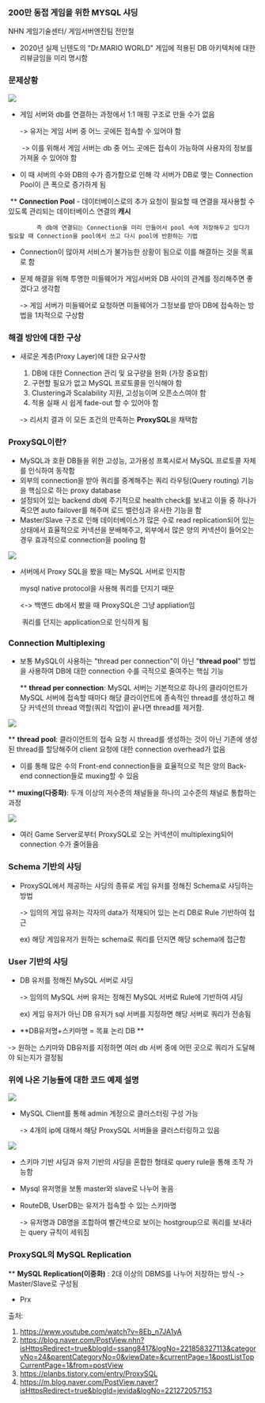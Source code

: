 ### 200만 동접 게임을 위한 MYSQL 샤딩



NHN 게임기술센터/ 게임서버엔진팀 전만철

* 2020년 실제 닌텐도의 "Dr.MARIO WORLD" 게임에 적용된 DB 아키텍처에 대한 리뷰글임을 미리 명시함



### 문제상황

![](./image/nhn자료1.png)



* 게임 서버와 db를 연결하는 과정에서 1:1 매핑 구조로 만들 수가 없음

  -> 유저는 게임 서버 중 어느 곳에든 접속할 수 있어야 함

  ​	-> 이를 위해서 게임 서버는 db 중 어느 곳에든 접속이 가능하여 사용자의 정보를 가져올 수 있어야 함

* 이 때 서버의 수와 DB의 수가 증가함으로 인해 각 서버가 DB로 맺는 Connection Pool이 큰 폭으로 증가하게 됨

​		** **Connection Pool** - 데이터베이스로의 추가 요청이 필요할 때 연결을 재사용할 수 있도록 관리되는 데이터베이스 연결의 **캐시**

 			즉 db에 연결되는 Connection을 미리 만들어서 pool 속에 저장해두고 있다가 필요할 때 Connection을 pool에서 쓰고 다시 pool에 반환하는 기법

* Connection이 많아져 서비스가 불가능한 상황이 됨으로 이를 해결하는 것을 목표로 함

* 문제 해결을 위해 투명한 미들웨어가 게임서버와 DB 사이의 관계를 정리해주면 좋겠다고 생각함

  -> 게임 서버가 미들웨어로 요청하면 미들웨어가 그정보를 받아 DB에 접속하는 방법을 1차적으로 구상함

### 해결 방안에 대한 구상

* 새로운 계층(Proxy Layer)에 대한 요구사항

  1) DB에 대한 Connection 관리 및 요구량을 완화 (가장 중요함)

  2. 구현할 필요가 없고 MySQL 프로토콜을 인식해야 함 
  3. Clustering과 Scalability 지원, 고성능이며 오픈소스여야 함
  4. 적용 실패 시 쉽게 fade-out 할 수 있어야 함

  -> 리서치 결과 이 모든 조건의 만족하는 **ProxySQL**을 채택함

### ProxySQL이란?

* MySQL과 호환 DB들을 위한 고성능, 고가용성 프록시로서 MySQL 프로토콜 자체를 인식하여 동작함
* 외부의 connection을 받아 쿼리를 중계해주는 쿼리 라우팅(Query routing) 기능을 핵심으로 하는 proxy database
* 설정되어 있는 backend db에 주기적으로 health check를 보내고 이들 중 하나가 죽으면 auto failover를 해주며 로드 밸런싱과 유사한 기능을 함
* Master/Slave 구조로 인해 데이터베이스가 많은 수로 read replication되어 있는 상태에서 효율적으로 커넥션을 분배해주고, 외부에서 많은 양의 커넥션이 들어오는 경우 효과적으로 connection을 pooling 함

![](./image/nhn자료2.png)

* 서버에서 Proxy SQL을 봤을 때는 MySQL 서버로 인지함

  mysql native protocol을 사용해 쿼리를 던지기 때문

  <-> 백앤드 db에서 봤을 때 ProxySQL은 그냥 appliation임

  ​		쿼리를 던지는 application으로 인식하게 됨

### Connection Multiplexing

* 보통 MySQL이 사용하는 "thread per connection"이 아닌 "**thread pool**" 방법을 사용하여 DB에 대한 connection 수를 극적으로 줄여주는 핵심 기능

  ** **thread per connection**: MySQL 서버는 기본적으로 하나의 클라이언트가 MySQL 서버에 접속할 때마다 해당 클라이언트에 종속적인 thread를 생성하고 해당 커넥션의 thread 역할(쿼리 작업)이 끝나면 thread를 제거함. 

![](./image/nhn자료3.png)

** **thread pool**: 클라이언트의 접속 요청 시 thread를 생성하는 것이 아닌 기존에 생성된 thread를 할당해주어 client 요청에 대한 connection overhead가 없음

* 이를 통해 많은 수의 Front-end connection들을 효율적으로 적은 양의 Back-end connection들로 muxing할 수 있음

** **muxing(다중화)**: 두개 이상의 저수준의 채널들을 하나의 고수준의 채널로 통합하는 과정

![](./image/nhn자료4.png)

* 여러 Game Server로부터 ProxySQL로 오는 커넥션이 multiplexing되어 connection 수가 줄어들음



### Schema 기반의 샤딩

* ProxySQL에서 제공하는 샤딩의 종류로 게임 유저를 정해진 Schema로 샤딩하는 방법

  -> 임의의 게임 유저는 각자의 data가 적재되어 있는 논리 DB로 Rule 기반하여 접근

  ex) 해당 게임유저가 원하는 schema로 쿼리를 던지면 해당 schema에 접근함

### User 기반의 샤딩

* DB 유저를 정해진 MySQL 서버로 샤딩

  -> 임의의 MySQL 서버 유저는 정해진 MySQL 서버로 Rule에 기반하여 샤딩

  ex) 게임 유저가 아닌 DB 유저가 sql 서버를 지정하면 해당 서버로 쿼리가 전송됨



* **DB유저명+스키마명 = 목표 논리 DB ** 

-> 원하는 스키마와 DB유저를 지정하면 여러 db 서버 중에 어떤 곳으로 쿼리가 도달해야 되는지가 결정됨



### 위에 나온 기능들에 대한 코드 예제 설명

![](./image/nhn자료5.png)



* MySQL Client를 통해 admin 계정으로 클러스터링 구성 가능

  -> 4개의 ip에 대해서 해당 ProxySQL 서버들을 클러스터링하고 있음

![](./image/nhn자료6.png)

* 스키마 기반 샤딩과 유저 기반의 샤딩을 혼합한 형태로 query rule을 통해 조작 가능함

* Mysql 유저명을 보통 master와 slave로 나누어 놓음

* RouteDB, UserDB는 유저가 접속할 수 있는 스키마명

  -> 유저명과 DB명을 조합하여 빨간색으로 보이는 hostgroup으로 쿼리를 보내라는 query 규칙이 세워짐



### ProxySQL의 MySQL Replication



** **MySQL Replication(이중화)** : 2대 이상의 DBMS를 나누어 저장하는 방식 -> Master/Slave로 구성됨

* Prx





출처: 

1. https://www.youtube.com/watch?v=8Eb_n7JA1yA
2. https://blog.naver.com/PostView.nhn?isHttpsRedirect=true&blogId=ssang8417&logNo=221858327113&categoryNo=24&parentCategoryNo=0&viewDate=&currentPage=1&postListTopCurrentPage=1&from=postView
3. https://planbs.tistory.com/entry/ProxySQL
4. https://m.blog.naver.com/PostView.naver?isHttpsRedirect=true&blogId=jevida&logNo=221272057153